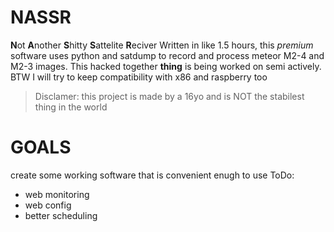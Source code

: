 # NASSR
**N**ot **A**nother **S**hitty **S**attelite **R**eciver
  Written in like 1.5 hours, this _premium_ software uses python and satdump to record and process meteor M2-4 and M2-3 images.
  This hacked together **thing** is being worked on semi actively.
  BTW I will try to keep compatibility with x86 and raspberry too

  > Disclamer: this project is made by a 16yo and is NOT the stabilest thing in the world
# GOALS
  create some working software that is convenient enugh to use
  ToDo:
- web monitoring
- web config
- better scheduling
